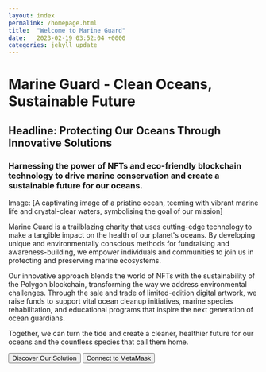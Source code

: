 ```yaml
---
layout: index
permalink: /homepage.html
title:  "Welcome to Marine Guard"
date:   2023-02-19 03:52:04 +0000
categories: jekyll update
---
```

<div>
<h1>Marine Guard - Clean Oceans, Sustainable Future
</h1>
<h2>Headline: Protecting Our Oceans Through Innovative Solutions</h2>
<h3>Harnessing the power of NFTs and eco-friendly blockchain technology to drive marine conservation and create a
sustainable future for our oceans.
</h3>
<img src="">Image: [A captivating image of a pristine ocean, teeming with vibrant marine life and crystal-clear waters, symbolising
the goal of our mission]</img>
<p>Marine Guard is a trailblazing charity that uses cutting-edge technology to make a tangible impact on the health of our
planet's oceans. By developing unique and environmentally conscious methods for fundraising and awareness-building, we
empower individuals and communities to join us in protecting and preserving marine ecosystems.

Our innovative approach blends the world of NFTs with the sustainability of the Polygon blockchain, transforming the way
we address environmental challenges. Through the sale and trade of limited-edition digital artwork, we raise funds to
support vital ocean cleanup initiatives, marine species rehabilitation, and educational programs that inspire the next
generation of ocean guardians.

Together, we can turn the tide and create a cleaner, healthier future for our oceans and the countless species that call
them home.
</p>
<button>Discover Our Solution</button>
<button>Connect to MetaMask</button>
</div>